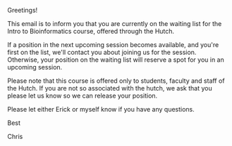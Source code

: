 
Greetings!

This email is to inform you that you are currently on the waiting list for the Intro to Bioinformatics course, offered through the Hutch.

If a position in the next upcoming session becomes available, and you're first on the list, we'll contact you about joining us for the session.
Otherwise, your position on the waiting list will reserve a spot for you in an upcoming session.

Please note that this course is offered only to students, faculty and staff of the Hutch.
If you are not so associated with the hutch, we ask that you please let us know so we can release your position.

Please let either Erick or myself know if you have any questions.

Best

Chris

